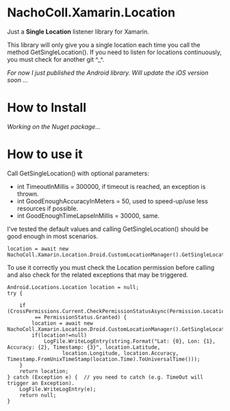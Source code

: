 # NachoColl.Xamarin.Location

Just a **Single Location** listener library for Xamarin. 

This library will only give you a single location each time you call the method GetSingleLocation(). If you need to listen for locations continuously, you must check for another git ^_^.

*For now I just published the Android library. Will update the iOS version soon ...*

# How to Install

*Working on the Nuget package...*


# How to use it

Call GetSingleLocation() with optional parameters:

- int TimeoutInMillis = 300000, if timeout is reached, an exception is thrown. 
- int GoodEnoughAccuracyInMeters = 50, used to speed-up/use less resources if possible.
- int GoodEnoughTimeLapseInMillis = 30000, same.

I've tested the default values and calling GetSingleLocation() should be good enough in most scenarios.

```
location = await new NachoColl.Xamarin.Location.Droid.CustomLocationManager().GetSingleLocation();
```


To use it correctly you must check the Location permission before calling and also check for the related exceptions that may be triggered.

```
Android.Locations.Location location = null;
try {

    if (CrossPermissions.Current.CheckPermissionStatusAsync(Permission.Location).Result 
         == PermissionStatus.Granted) {            
        location = await new NachoColl.Xamarin.Location.Droid.CustomLocationManager().GetSingleLocation();
        if(location!=null)
            LogFile.WriteLogEntry(string.Format("Lat: {0}, Lon: {1}, Accuracy: {2}, Timestamp: {3}", location.Latitude,
                  location.Longitude, location.Accuracy, Timestamp.FromUnixTimeStamp(location.Time).ToUniversalTime()));
    }
    return location;
} catch (Exception e) {  // you need to catch (e.g. TimeOut will trigger an Exception).
    LogFile.WriteLogEntry(e);
    return null;
}
```
